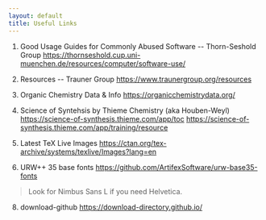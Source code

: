 ```yaml
---
layout: default
title: Useful Links
---
```


1. Good Usage Guides for Commonly Abused Software -- Thorn-Seshold Group
https://thornseshold.cup.uni-muenchen.de/resources/computer/software-use/

3. Resources -- Trauner Group
https://www.traunergroup.org/resources

5. Organic Chemistry Data & Info
https://organicchemistrydata.org/

6. Science of Syntehsis by Thieme Chemistry (aka Houben-Weyl)
https://science-of-synthesis.thieme.com/app/toc
https://science-of-synthesis.thieme.com/app/training/resource

7.  Latest TeX Live Images https://ctan.org/tex-archive/systems/texlive/Images?lang=en

8. URW++ 35 base fonts
https://github.com/ArtifexSoftware/urw-base35-fonts
> Look for Nimbus Sans L if you need Helvetica.

8. download-github
https://download-directory.github.io/
